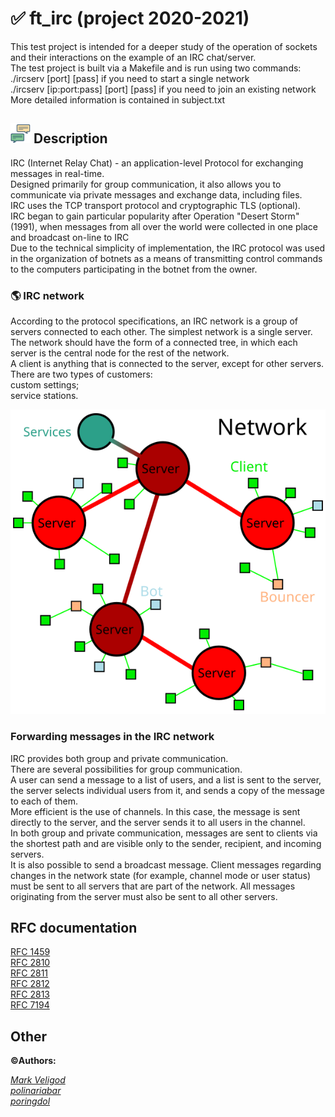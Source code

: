 # :white_check_mark: ft_irc (project 2020-2021)
  
This test project is intended for a deeper study of the operation of sockets and their interactions on the example of an IRC chat/server.  
The test project is built via a Makefile and is run using two commands:  
./ircserv [port] [pass] if you need to start a single network  
./ircserv [ip:port:pass] [port] [pass] if you need to join an existing network  
More detailed information is contained in subject.txt  
  
## <img src="https://github.com/markveligod/ft_irc/blob/main/img/chat.gif" width="32" height="32" > Description
IRC (Internet Relay Chat) - an application-level Protocol for exchanging messages in real-time.  
Designed primarily for group communication, it also allows you to communicate via private messages and exchange data, including files.  
IRC uses the TCP transport protocol and cryptographic TLS (optional).  
IRC began to gain particular popularity after Operation "Desert Storm" (1991), when messages from all over the world were collected in one place and broadcast on-line to IRC  
Due to the technical simplicity of implementation, the IRC protocol was used in the organization of botnets as a means of transmitting control commands to the computers participating in the botnet from the owner.  
### :earth_americas: IRC network
According to the protocol specifications, an IRC network is a group of servers connected to each other. The simplest network is a single server.  
The network should have the form of a connected tree, in which each server is the central node for the rest of the network.  
A client is anything that is connected to the server, except for other servers. There are two types of customers:  
custom settings;  
service stations.  
  
<img src="https://github.com/markveligod/ft_irc/blob/main/img/network.svg">
  
### Forwarding messages in the IRC network
IRC provides both group and private communication.  
There are several possibilities for group communication.  
A user can send a message to a list of users, and a list is sent to the server, the server selects individual users from it, and sends a copy of the message to each of them.  
More efficient is the use of channels. In this case, the message is sent directly to the server, and the server sends it to all users in the channel.  
In both group and private communication, messages are sent to clients via the shortest path and are visible only to the sender, recipient, and incoming servers.  
It is also possible to send a broadcast message. Client messages regarding changes in the network state (for example, channel mode or user status) must be sent to all servers that are part of the network. All messages originating from the server must also be sent to all other servers.  

## RFC documentation
[RFC 1459](https://tools.ietf.org/html/rfc1459)  
[RFC 2810](https://tools.ietf.org/html/rfc2810)  
[RFC 2811](https://tools.ietf.org/html/rfc2811)  
[RFC 2812](https://tools.ietf.org/html/rfc2812)  
[RFC 2813](https://tools.ietf.org/html/rfc2813)  
[RFC 7194](https://tools.ietf.org/html/rfc7194)  
  
## Other
**:copyright:Authors:**  
  
*[Mark Veligod](https://github.com/markveligod)*  
*[polinariabar](https://github.com/polinariabar)*  
*[poringdol](https://github.com/poringdol)*  


